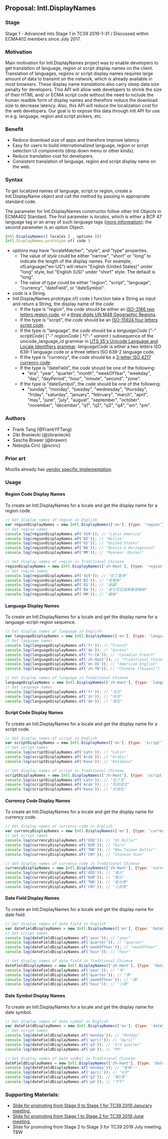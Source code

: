 ## Proposal: Intl.DisplayNames

### Stage
Stage 1 - Advanced into Stage 1 in TC39 2019-1-31 / Discussed within ECMA402 members since July 2017. 

### Motivation
Main motivation for Intl.DisplayNames project was to enable developers to get translation of language, region or script display names on the client. Translation of languages, regions or script display names requires large amount of data to transmit on the network, which is already available in most browsers. These display name translations also carry steep data size penalty for developers. This API will allow web developers to shrink the size of their HTML and/ or ECMA script code without the need to include the human readble form of display names and therefore reduce the download size to decrease latency. Also, this API will reduce the localization cost for the web developers. Our goal is to expose this data through Intl API for use in e.g. language, region and script pickers, etc.

### Benefit
* Reduce download size of apps and therefore improve latency.
* Easy for users to build internationalized language, region or script selection UI components (drop down menu or other kinds).
* Reduce translation cost for developers.
* Consistent translation of language, region and script display name on the web.

### Syntax
To get localized names of language, script or region, create a Intl.DisplayName object and call the method by passing in appropriate standard code.

The parameter for Intl.DisplayNames constructor follow other Intl Objects in ECMA402 Standard.
The first parameter is *locales*, which is either a BCP 47 language tag or an array of such language tags ([more information](https://developer.mozilla.org/en-US/docs/Web/JavaScript/Reference/Global_Objects/Intl#Locale_identification_and_negotiation)); the second parameter is an option Object.

```js
Intl.DisplayNames([ locales [ , options ]])
Intl.DisplayNames.prototype.of( code )
```
* _options_ may have "localeMatcher", "style", and "type" properties.
  * The value of _style_ could be either "narrow", "short" or "long" to indicate the length of the display names. For example, ofLanguage("en-US") will return "English (United States)" under "long" style, but "English (US)" under "short" style. The default is "long".
  * The value of _type_ could be either "region", "script", "language", "currency", "dateField", or "dateSymbol".
* _code_ is a String.
* Intl.DisplayNames.prototype.of( code ) function take a String as input and return a String, the display name of the _code_.
  * If the type is "region", the _code_ should be either an [ISO-3166 two letters region code](https://www.iso.org/iso-3166-country-codes.html),
or a [three digits UN M49 Geographic Regions](https://unstats.un.org/unsd/methodology/m49/).
  * If the type is "script", the _code_ should be an [ISO-15924 four letters script code](http://unicode.org/iso15924/iso15924-codes.html).
  * If the type is "language", the _code_ should be a _languageCode_ ["-" _scriptCode_] ["-" _regionCode_ ] *("-" _variant_ ) subsequence of the unicode_language_id grammar in [UTS 35's Unicode Language and Locale Identifiers grammar](http://unicode.org/reports/tr35/#Unicode_language_identifier). _languageCode_ is either a two letters ISO 639-1 language code or a three letters ISO 639-2 language code.
  * If the type is "currency", the _code_ should be a [3-letter ISO 4217 currency code](https://www.iso.org/iso-4217-currency-codes.html).
  * If the type is "dateField", the _code_ should be one of the following: 
    * "era", "year", "quarter", "month", "weekOfYear", "weekday", "day", "dayPeriod", "hour", "minute", "second", "zone".
  * If the type is "dateSymbol", the _code_ should be one of the following: 
    * "sunday",   "monday", "tuesday", "wednesday", "thursday", "friday", "saturday", "january", "february", "march", "april", "may", "june", "july", "august", "september", "october", "november", "december", "q1", "q2", "q3", "q4", "am", "pm".

### Authors
* Frank Tang (@FrankYFTang)
* Zibi Braniecki (@zbraniecki)
* Sascha Brawer (@brawer)
* Nebojša Ćirić (@nciric)

### Prior art
Mozilla already has [vendor specific implementation](https://firefox-source-docs.mozilla.org/intl/dataintl.html#mozintl-getlanguagedisplaynames-locales-langcodes).

### Usage
#### Region Code Display Names
To create an Intl.DisplayNames for a locale and get the display name for a
region code.
```js
// Get display names of region in English
var regionDisplayNames = new Intl.DisplayNames(['en'], {type: 'region'});
// Get region names
console.log(regionDisplayNames.of('419')); // "Latin America"
console.log(regionDisplayNames.of('BZ')); // "Belize"
console.log(regionDisplayNames.of('US')); // "United States"
console.log(regionDisplayNames.of('BA')); // "Bosnia & Herzegovina"
console.log(regionDisplayNames.of('MM')); // "Myanmar (Burma)"

// Get display names of region in Traditional Chinese
regionDisplayNames = new Intl.DisplayNames(['zh-Hant'], {type: 'region'});
// Get region names
console.log(regionDisplayNames.of('419')); // "拉丁美洲"
console.log(regionDisplayNames.of('BZ')); // "貝里斯"
console.log(regionDisplayNames.of('US')); // "美國"
console.log(regionDisplayNames.of('BA')); // "波士尼亞與赫塞哥維納"
console.log(regionDisplayNames.of('MM')); // "緬甸"
```

#### Language Display Names
To create an Intl.DisplayNames for a locale and get the display name for a
language-script-region sequence.
```js
// Get display names of language in English
var languageDisplayNames = new Intl.DisplayNames(['en'], {type: 'language'});
// Get language names
console.log(languageDisplayNames.of('fr')); // "French"
console.log(languageDisplayNames.of('de')); // "German"
console.log(languageDisplayNames.of('fr-CA')); // "Canadian French"
console.log(languageDisplayNames.of('zh-Hant')); // "Traditional Chinese"
console.log(languageDisplayNames.of('en-US')); // "American English"
console.log(languageDisplayNames.of('zh-TW')); // "Chinese (Taiwan)"]

// Get display names of language in Traditional Chinese
languageDisplayNames = new Intl.DisplayNames(['zh-Hant'], {type: 'language'});
// Get language names
console.log(languageDisplayNames.of('fr')); // "法文"
console.log(languageDisplayNames.of('zh')); // "中文"
console.log(languageDisplayNames.of('de')); // "德文"
```

#### Script Code Display Names
To create an Intl.DisplayNames for a locale and get the display name for
a script code.
```js
// Get display names of script in English
var scriptDisplayNames = new Intl.DisplayNames(['en'], {type: 'script'});
// Get script names
console.log(scriptDisplayNames.of('Latn')); // "Latin"
console.log(scriptDisplayNames.of('Arab')); // "Arabic"
console.log(scriptDisplayNames.of('Kana')); // "Katakana"

// Get display names of script in Traditional Chinese
scriptDisplayNames = new Intl.DisplayNames(['zh-Hant'], {type: 'script'});
console.log(scriptDisplayNames.of('Latn')); // "拉丁文"
console.log(scriptDisplayNames.of('Arab')); // "阿拉伯文"
console.log(scriptDisplayNames.of('Kana')); // "片假名"
```
#### Currency Code Display Names
To create an Intl.DisplayNames for a locale and get the display name for
currency code.
```js
// Get display names of currency code in English
var currencyDisplayNames = new Intl.DisplayNames(['en'], {type: 'currency'});
// Get script names
console.log(currencyDisplayNames.of('USD')); // "US Dollar"
console.log(currencyDisplayNames.of('EUR')); // "Euro"
console.log(currencyDisplayNames.of('TWD')); // "New Taiwan Dollar"
console.log(currencyDisplayNames.of('CNY')); // "Chinese Yuan"

// Get display names of currency code in Traditional Chinese
currencyDisplayNames = new Intl.DisplayNames(['zh-Hant'], {type: 'currency'});
console.log(currencyDisplayNames.of('USD')); // "美元"
console.log(currencyDisplayNames.of('EUR')); // "歐元"
console.log(currencyDisplayNames.of('TWD')); // "新台幣"
console.log(currencyDisplayNames.of('CNY')); // "人民幣"
```
#### Date Field Display Names
To create an Intl.DisplayNames for a locale and get the display name for
date field.
```js
// Get display names of date field in English
var dateFieldDisplayNames = new Intl.DisplayNames(['en'], {type: 'dateField'});
// Get script names
console.log(dateFieldDisplayNames.of('year')); // "year"
console.log(dateFieldDisplayNames.of('quarter')); // "quarter"
console.log(dateFieldDisplayNames.of('weekOfYear')); // "weekOfYear"
console.log(dateFieldDisplayNames.of('hour')); // "hour"

// Get display names of date field in Traditional Chinese
dateFieldDisplayNames = new Intl.DisplayNames(['zh-Hant'], {type: 'dateField'});
console.log(dateFieldDisplayNames.of('year')); // "年"
console.log(dateFieldDisplayNames.of('quarter')); // "季"
console.log(dateFieldDisplayNames.of('weekOfYear')); // "週"
console.log(dateFieldDisplayNames.of('hour')); // "小時"
```
#### Date Symbol Display Names
To create an Intl.DisplayNames for a locale and get the display name for
date symbol.
```js
// Get display names of date symbol in English
var dateFieldDisplayNames = new Intl.DisplayNames(['en'], {type: 'dateSymbol'});
// Get script names
console.log(dateFieldDisplayNames.of('monday')); // "Monday"
console.log(dateFieldDisplayNames.of('april')); // "April"
console.log(dateFieldDisplayNames.of('q3')); // "3rd quarter"
console.log(dateFieldDisplayNames.of('pm')); // "PM"

// Get display names of date symbol in Traditional Chinese
dateFieldDisplayNames = new Intl.DisplayNames(['zh-Hant'], {type: 'dateSymbol'});
console.log(dateFieldDisplayNames.of('monday')); // "星期一"
console.log(dateFieldDisplayNames.of('april')); // "4月"
console.log(dateFieldDisplayNames.of('q3')); // "第3季"
console.log(dateFieldDisplayNames.of('pm')); // "下午"
```

### Supporting Materials:
* [Slide for promoting from Stage 0 to Stage 1 for TC39 2019 Janurary meeting.](https://goo.gl/qzQK8A)
* [Slide for promoting from Stage 1 to Stage 2 for TC39 2019 June meeting.](https://goo.gl/ZAaVds)
* Slide for promoting from Stage 2 to Stage 3 for TC39 2019 July meeting. TBW

